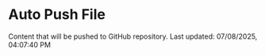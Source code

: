 # Auto Push File

Content that will be pushed to GitHub repository.
Last updated: 07/08/2025, 04:07:40 PM
